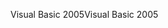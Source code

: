 <span data-ttu-id="7bd90-101">Visual Basic 2005</span><span class="sxs-lookup"><span data-stu-id="7bd90-101">Visual Basic 2005</span></span>